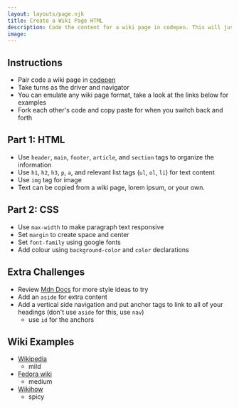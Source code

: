 ```yaml
---
layout: layouts/page.njk
title: Create a Wiki Page HTML 
description: Code the content for a wiki page in codepen. This will just focus on adding content in html.
image:
---
```


## Instructions
- Pair code a wiki page in [codepen](https://codepen.io)
- Take turns as the driver and navigator
- You can emulate any wiki page format, take a look at the links below for examples
- Fork each other's code and copy paste for when you switch back and forth

## Part 1: HTML
- Use `header`, `main`, `footer`, `article`, and `section` tags to organize the information
- Use `h1`, `h2`, `h3`, `p`, `a`, and relevant list tags (`ul`, `ol`, `li`) for text content
- Use `img` tag for image
- Text can be copied from a wiki page, lorem ipsum, or your own.

## Part 2: CSS
- Use `max-width` to make paragraph text responsive
- Set `margin` to create space and center
- Set `font-family` using google fonts
- Add colour using `background-color` and `color` declarations

## Extra Challenges
- Review [Mdn Docs](https://developer.mozilla.org/en-US/docs/Web/CSS) for more style ideas to try
- Add an `aside` for extra content
- Add a vertical side navigation and put anchor tags to link to all of your headings (don't use `aside` for this, use `nav`)
  - use `id` for the anchors

## Wiki Examples
- [Wikipedia](https://en.wikipedia.org/wiki/HTML5)
  - mild
- [Fedora wiki](https://fedoraproject.org/wiki/Packaging:Node.js)
  - medium
- [Wikihow](https://www.wikihow.com/Be-Safe-and-Smart-on-the-Internet)
  - spicy
